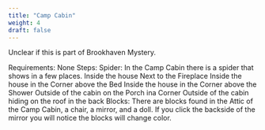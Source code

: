 ```yaml
---
title: "Camp Cabin"
weight: 4
draft: false
---
```



Unclear if this is part of Brookhaven Mystery.

Requirements: None
Steps:
Spider:
In the Camp Cabin there is a spider that shows in a few places.
Inside the house Next to the Fireplace
Inside the house in the Corner above the Bed
Inside the house in the Corner above the Shower
Outside of the cabin on the Porch ina Corner
Outside of the cabin hiding on the roof in the back
Blocks:
There are blocks found in the Attic of the Camp Cabin, a chair, a mirror, and a doll. If you click the backside of the mirror you will notice the blocks will change color.
